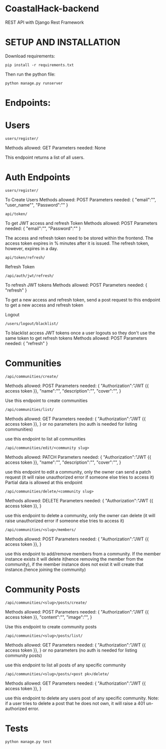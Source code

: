 # CoastalHack-backend

REST API with Django Rest Framework 

# SETUP AND INSTALLATION 

Download requirements:
```
pip install -r requirements.txt
```
Then run the python file:
```
python manage.py runserver 
```

# Endpoints:

# Users
```
users/register/
```
Methods allowed: GET
Parameters needed: None

This endpoint returns a list of all users.

# Auth Endpoints 
```
users/register/
```
To Create Users 
Methods allowed: POST
Parameters needed: 
{
"email":"",
"user_name"",
"Password":""
}

```
api/token/
```
To get JWT access and refresh Token
Methods allowed: POST
Parameters needed: 
{
"email":"",
"Password":""
}

The access and refresh token need to be stored within the frontend. The access token expires in % minutes after it is issued. The refresh token, however, expires in a day.

```
api/token/refresh/
```
Refresh Token

```
/api/auth/jwt/refresh/
```
To refresh JWT tokens 
Methods allowed: POST
Parameters needed: 
{
"refresh"
}

To get a new access and refresh token, send a post request to this endpoint to get a new access and refresh token 

Logout

```
/users/logout/blacklist/
```
To blacklist access JWT tokens once a user logouts so they don't use the same token to get refresh tokens
Methods allowed: POST
Parameters needed: 
{
"refresh"
}

# Communities
```
/api/communities/create/
```
Methods allowed: POST
Parameters needed: 
{
"Authorization":"JWT {{ access token }},
"name":"",
"description":"",
"cover":"",
}

Use this endpoint to create communities

```
/api/communities/list/
```
Methods allowed: GET
Parameters needed: 
{
"Authorization":"JWT {{ access token }},
}
or no parameters (no auth is needed for listing communities)

use this endpoint to list all communities 

```
/api/communities/edit/<community slug>
```
Methods allowed: PATCH
Parameters needed: 
{
"Authorization":"JWT {{ access token }},
"name":"",
"description":"",
"cover":"",
}

use this endpoint to edit a community, only the owner can send a patch request (it will raise unauthorized error if someone else tries to access it)
Partial data is allowed at this endpoint

```
/api/communities/delete/<community slug>
```
Methods allowed: DELETE
Parameters needed: 
{
"Authorization":"JWT {{ access token }},
}

use this endpoint to delete a community, only the owner can delete (it will raise unauthorized error if someone else tries to access it)

```
/api/communities/<slug>/members/
```
Methods allowed: POST
Parameters needed: 
{
"Authorization":"JWT {{ access token }},
}

use this endpoint to add/remove members from a community. If the member instance exists it will delete it(hence removing the member from the community), if the member instance does not exist it will create that instance.(hence joining the community)

# Community Posts
```
/api/communities/<slug>/posts/create/
```
Methods allowed: POST
Parameters needed: 
{
"Authorization":"JWT {{ access token }},
"content":"",
"image":"",
}

Use this endpoint to create community posts 

```
/api/communities/<slug>/posts/list/
```
Methods allowed: GET
Parameters needed: 
{
"Authorization":"JWT {{ access token }},
}
or no parameters (no auth is needed for listing community posts)

use this endpoint to list all posts of any specific community

```
/api/communities/<slug>/posts/<post pk>/delete/
```
Methods allowed: GET
Parameters needed: 
{
"Authorization":"JWT {{ access token }},
}

use this endpoint to delete any users post of any specific community. Note: if a user tries to delete a post that he does not own, it will raise a 401 un-authorized error.


# Tests
```
python manage.py test
```